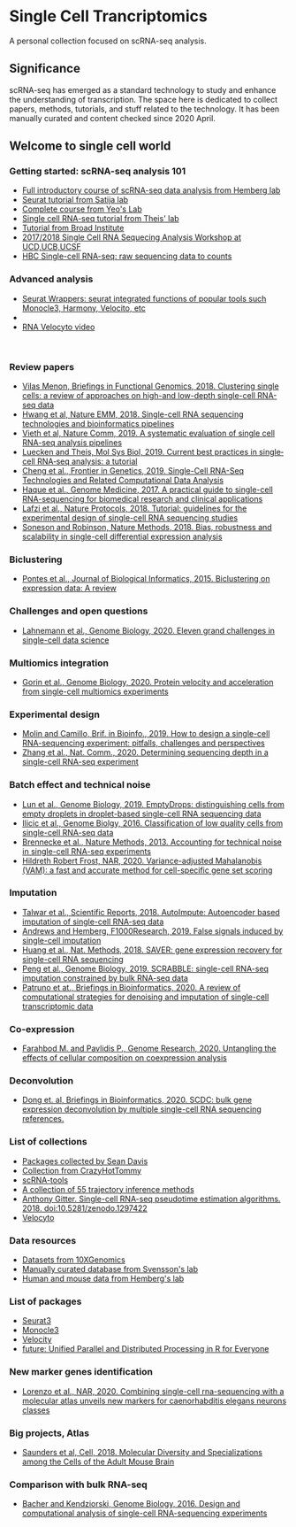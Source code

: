 # Single Cell Trancriptomics 

A personal collection focused on scRNA-seq analysis.
<br>

## Significance

scRNA-seq has emerged as a standard technology to study and enhance the 
understanding of transcription. The space here is dedicated to collect
papers, methods, tutorials, and stuff related to the technology. It has 
been manually curated and content checked since 2020 April.

## Welcome to single cell world

### Getting started: scRNA-seq analysis 101

* [Full introductory course of scRNA-seq data analysis from Hemberg lab](https://scrnaseq-course.cog.sanger.ac.uk/website/index.html)
* [Seurat tutorial from Satija lab](https://satijalab.org/seurat/articles/pbmc3k_tutorial.html)
* [Complete course from Yeo's Lab](https://github.com/YeoLab/single-cell-bioinformatics)
* [Single cell RNA-seq tutorial from Theis' lab](https://github.com/theislab/single-cell-tutorial)
* [Tutorial from Broad Institute](https://broadinstitute.github.io/2019_scWorkshop/)
* [2017/2018 Single Cell RNA Sequecing Analysis Workshop at UCD,UCB,UCSF](https://ucdavis-bioinformatics-training.github.io/2017_2018-single-cell-RNA-sequencing-Workshop-UCD_UCB_UCSF/)
* [HBC Single-cell RNA-seq: raw sequencing data to counts](https://hbctraining.github.io/In-depth-NGS-Data-Analysis-Course/sessionIV/lessons/SC_pre-QC.html)

### Advanced analysis

* [Seurat Wrappers: seurat integrated functions of popular tools such Monocle3, Harmony, Velocito, etc](https://github.com/satijalab/seurat-wrappers)
* 
* [RNA Velocyto video](https://www.youtube.com/watch?v=EPTgF4EA2zY)

<br>

### Review papers
* [Vilas Menon, Briefings in Functional Genomics, 2018. Clustering single cells: a review of approaches on
high-and low-depth single-cell RNA-seq data](https://www.ncbi.nlm.nih.gov/pmc/articles/PMC6063268/pdf/elx044.pdf)
* [Hwang et al, Nature EMM, 2018. Single-cell RNA sequencing technologies and bioinformatics pipelines](https://www.nature.com/articles/s12276-018-0071-8)
* [Vieth et al, Nature Comm, 2019. A systematic evaluation of single cell RNA-seq analysis pipelines](https://www.nature.com/articles/s41467-019-12266-7)
* [Luecken and Theis, Mol Sys Biol, 2019. Current best practices in single‐cell RNA‐seq analysis: a tutorial](https://www.embopress.org/doi/10.15252/msb.20188746) 
* [Cheng et al., Frontier in Genetics, 2019. Single-Cell RNA-Seq Technologies and Related Computational Data Analysis](https://www.frontiersin.org/articles/10.3389/fgene.2019.00317/full)
* [Haque et al., Genome Medicine, 2017. A practical guide to single-cell RNA-sequencing for biomedical research and clinical applications](https://genomemedicine.biomedcentral.com/articles/10.1186/s13073-017-0467-4)
* [Lafzi et al., Nature Protocols, 2018. Tutorial: guidelines for the experimental design of single-cell RNA sequencing studies](https://www.nature.com/articles/s41596-018-0073-y)
* [Soneson and Robinson, Nature Methods, 2018. Bias, robustness and scalability in single-cell differential expression analysis](https://www.nature.com/articles/nmeth.4612)

### Biclustering

* [Pontes et al., Journal of Biological Informatics, 2015. Biclustering on expression data: A review](https://reader.elsevier.com/reader/sd/pii/S1532046415001380?token=48BFDC8133FBF0BA66678534D47DD8A14AADA2D663504FDBCFFA72450181161CBF4D5638C0DB37919F4CAE75AF0A638F)


### Challenges and open questions
* [Lahnemann et al., Genome Biology, 2020. Eleven grand challenges in single-cell data science](https://genomebiology.biomedcentral.com/articles/10.1186/s13059-020-1926-6)

### Multiomics integration
* [Gorin et al., Genome Biology, 2020. Protein velocity and acceleration from single-cell multiomics experiments](https://genomebiology.biomedcentral.com/articles/10.1186/s13059-020-1945-3)

### Experimental design

* [Molin and Camillo, Brif. in Bioinfo., 2019. How to design a single-cell RNA-sequencing experiment: pitfalls, challenges and perspectives](https://academic.oup.com/bib/article/20/4/1384/4831233)
* [Zhang et al., Nat. Comm., 2020. Determining sequencing depth in a single-cell RNA-seq experiment](https://www.nature.com/articles/s41467-020-14482-y)


### Batch effect and technical noise

* [Lun et al., Genome Biology, 2019. EmptyDrops: distinguishing cells from
empty droplets in droplet-based single-cell
RNA sequencing data](https://genomebiology.biomedcentral.com/articles/10.1186/s13059-019-1662-y)
* [Ilicic et al., Genome Biolgy, 2016. Classification of low quality cells from single-cell RNA-seq data](https://www.ncbi.nlm.nih.gov/pmc/articles/PMC4758103/)
* [Brennecke et al., Nature Methods, 2013. Accounting for technical noise in single-cell RNA-seq experiments](https://www.nature.com/articles/nmeth.2645)
* [Hildreth Robert Frost, NAR, 2020. Variance-adjusted Mahalanobis (VAM): a fast and accurate method for cell-specific gene set scoring](https://academic.oup.com/nar/article/48/16/e94/5868339)


### Imputation

* [Talwar et al., Scientific Reports, 2018. AutoImpute: Autoencoder based imputation of single-cell RNA-seq data](https://www.nature.com/articles/s41598-018-34688-x)
* [Andrews and Hemberg, F1000Research, 2019. False signals induced by single-cell imputation](https://f1000research.com/articles/7-1740)
* [Huang et al., Nat. Methods, 2018. SAVER: gene expression recovery for single-cell RNA sequencing](https://www.nature.com/articles/s41592-018-0033-z)
* [Peng et al., Genome Biology, 2019. SCRABBLE: single-cell RNA-seq imputation constrained by bulk RNA-seq data](https://genomebiology.biomedcentral.com/articles/10.1186/s13059-019-1681-8)
* [Patruno et at., Briefings in Bioinformatics, 2020. A review of computational strategies for denoising and imputation of single-cell transcriptomic data](https://academic.oup.com/bib/advance-article/doi/10.1093/bib/bbaa222/5916940)

### Co-expression
* [Farahbod M. and Pavlidis P., Genome Research, 2020. Untangling the effects of cellular composition
on coexpression analysis](https://genome.cshlp.org/content/30/6/849.full.pdf+html)



### Deconvolution

* [Dong et. al, Briefings in Bioinformatics, 2020. SCDC: bulk gene expression deconvolution by multiple single-cell RNA sequencing references.](https://academic.oup.com/bib/advance-article/doi/10.1093/bib/bbz166/5699815)


### List of collections

* [Packages collected by Sean Davis](https://github.com/seandavi/awesome-single-cell)
* [Collection from CrazyHotTommy](https://github.com/crazyhottommy/RNA-seq-analysis#single-cell-rna-seq)
* [scRNA-tools](https://www.scrna-tools.org/)
* [A collection of 55 trajectory inference methods](https://github.com/dynverse/dynmethods#list-of-included-methods)
* [Anthony Gitter. Single-cell RNA-seq pseudotime estimation algorithms. 2018. doi:10.5281/zenodo.1297422](https://github.com/agitter/single-cell-pseudotime)
* [Velocyto](http://velocyto.org/)


### Data resources

* [Datasets from 10XGenomics](https://support.10xgenomics.com/single-cell-gene-expression/datasets)
* [Manually curated database from Svensson's lab](http://www.nxn.se/single-cell-studies/)
* [Human and mouse data from Hemberg's lab](https://hemberg-lab.github.io/scRNA.seq.datasets/)


### List of packages

* [Seurat3](https://satijalab.org/seurat/)
* [Monocle3](https://github.com/cole-trapnell-lab/monocle3)
* [Velocity](http://velocyto.org/)
* [future: Unified Parallel and Distributed Processing in R for Everyone](https://github.com/HenrikBengtsson/future/tree/master)

### New marker genes identification

* [Lorenzo et al., NAR, 2020. Combining single-cell rna-sequencing with a molecular atlas unveils new markers for caenorhabditis elegans neurons classes](https://academic.oup.com/nar/article/48/13/7119/5857708)


### Big projects, Atlas

* [Saunders et al, Cell, 2018. Molecular Diversity and Specializations among the Cells of the Adult Mouse Brain](https://www.sciencedirect.com/science/article/pii/S0092867418309553?via%3Dihub#sec4)



### Comparison with bulk RNA-seq
* [Bacher and Kendziorski, Genome Biology, 2016. Design and computational analysis of
single-cell RNA-sequencing experiments](https://genomebiology.biomedcentral.com/track/pdf/10.1186/s13059-016-0927-y)


